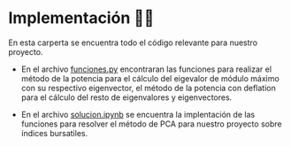 # Implementación 👋🏽

En esta carperta se encuentra todo el código relevante para nuestro proyecto. 

- En el archivo [funciones.py](https://github.com/kennyldc/analisis-numerico-computo-cientifico/blob/optimizacion-2021/proyecto_final/proyectos/equipos/equipo_8/Implemetancion/funciones.py) encontraran las funciones para realizar el método de la potencia para el cálculo del eigevalor de módulo máximo con su respectivo eigenvector, el método de la potencia con deflation para el cálculo del resto de eigenvalores y eigenvectores. 

- En el archivo [solucion.ipynb](https://github.com/kennyldc/analisis-numerico-computo-cientifico/blob/optimizacion-2021/proyecto_final/proyectos/equipos/equipo_8/Implemetancion/solucion.ipynb) se encuentra la implentación de las funciones para resolver el método de PCA para nuestro proyecto sobre índices bursatiles.
